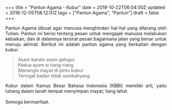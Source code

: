 +++
title = "Pantun Agama - Kubur"
date = 2018-10-22T06:04:00Z
updated = 2018-12-05T08:12:01Z
tags = ["Pantun Agama", "Pantun"]
draft = false
+++

<div dir="ltr" style="text-align: left;" trbidi="on"><div style="text-align: justify;">Pantun Agama dibuat agar manusia menghindari hal-hal yang dilarang oleh Tuhan. Pantun ini berisi tentang pesan untuk mengajak manusia melakukan kebaikan, dan di dalamnya tersirat pesan bagaimana jalan yang benar untuk menuju akhirat. Berikut ini adalah pantun agama yang berkaitan dengan kubur:</div><blockquote class="tr_bq">Asam kandis asam gelugur<br />Kedua ayam si riang-riang<br />Menangis mayat di pintu kubur<br />Teringat badan tidak sembahyang</blockquote><div style="text-align: justify;">Kubur dalam Kamus Besar Bahasa Indonesia (KBBI) memiliki arti, yaitu lubang dalam tanah tempat menyimpan mayat; liang lahat.&nbsp;</div><div style="text-align: justify;"><br /></div><div style="text-align: justify;">Semoga bermanfaat.</div></div>

